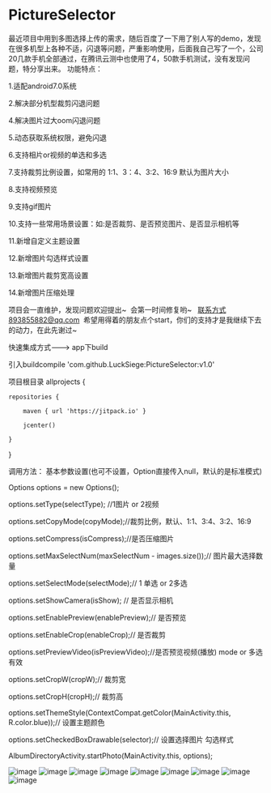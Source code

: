 # PictureSelector
最近项目中用到多图选择上传的需求，随后百度了一下用了别人写的demo，发现在很多机型上各种不适，闪退等问题，严重影响使用，后面我自己写了一个，公司20几款手机全部通过，在腾讯云测中也使用了4，50款手机测试，没有发现问题，特分享出来。
功能特点： 

1.适配android7.0系统

2.解决部分机型裁剪闪退问题

4.解决图片过大oom闪退问题

5.动态获取系统权限，避免闪退

6.支持相片or视频的单选和多选

7.支持裁剪比例设置，如常用的  1:1、3：4、3:2、16:9 默认为图片大小

8.支持视频预览

9.支持gif图片

10.支持一些常用场景设置：如:是否裁剪、是否预览图片、是否显示相机等

11.新增自定义主题设置

12.新增图片勾选样式设置

13.新增图片裁剪宽高设置

14.新增图片压缩处理

项目会一直维护，发现问题欢迎提出~  会第一时间修复哟~   联系方式893855882@qq.com  希望用得着的朋友点个start，你们的支持才是我继续下去的动力，在此先谢过~

快速集成方式--->
app下build

引入buildcompile 'com.github.LuckSiege:PictureSelector:v1.0'

项目根目录 
allprojects {

    repositories {
    
        maven { url 'https://jitpack.io' }
        
        jcenter()
        
    }
}

调用方法：
基本参数设置(也可不设置，Option直接传入null，默认的是标准模式)

 Options options = new Options();
 
 options.setType(selectType); //1图片 or 2视频
 
 options.setCopyMode(copyMode);//裁剪比例，默认、1:1、3:4、3:2、16:9
 
 options.setCompress(isCompress);//是否压缩图片
 
 options.setMaxSelectNum(maxSelectNum - images.size());// 图片最大选择数量
 
 options.setSelectMode(selectMode);// 1 单选 or 2多选
 
 options.setShowCamera(isShow); // 是否显示相机
 
 options.setEnablePreview(enablePreview);// 是否预览
 
 options.setEnableCrop(enableCrop);// 是否裁剪
 
 options.setPreviewVideo(isPreviewVideo);//是否预览视频(播放) mode or 多选有效
 
 options.setCropW(cropW);// 裁剪宽
 
 options.setCropH(cropH);// 裁剪高
 
 options.setThemeStyle(ContextCompat.getColor(MainActivity.this, R.color.blue));// 设置主题颜色
 
 options.setCheckedBoxDrawable(selector);// 设置选择图片 勾选样式
 
 AlbumDirectoryActivity.startPhoto(MainActivity.this, options);


![image](https://github.com/LuckSiege/PictureSelector/blob/master/image/A574F86A9A9F42A77D03B0ACC9E761C9.jpg)
![image](https://github.com/LuckSiege/PictureSelector/blob/master/image/ABE302D298BD56DEC871F4464E64646F.jpg)
![image](https://github.com/LuckSiege/PictureSelector/blob/master/image/66C119A6BD918EAF9418324836C34BA6.jpg)
![image](https://github.com/LuckSiege/PictureSelector/blob/master/image/5F1513BFD9490AF153E3E30840964FB1.jpg)
![image](https://github.com/LuckSiege/PictureSelector/blob/master/image/BA7C4A038613182020DA9CE0152DA5D4.jpg)
![image](https://github.com/LuckSiege/PictureSelector/blob/master/image/0F918EB15954836F59A95A3F7E0D2012.jpg)
![image](https://github.com/LuckSiege/PictureSelector/blob/master/image/2AEDE4E52CC095F5896E066C59DDDF85.jpg)
![image](https://github.com/LuckSiege/PictureSelector/blob/master/image/36C818DEDF2A5AA745CD699FBBF67E7F.jpg)
![image](https://github.com/LuckSiege/PictureSelector/blob/master/image/9B433C9C47C3FCA7BC42D6E3B6F27698.jpg)
